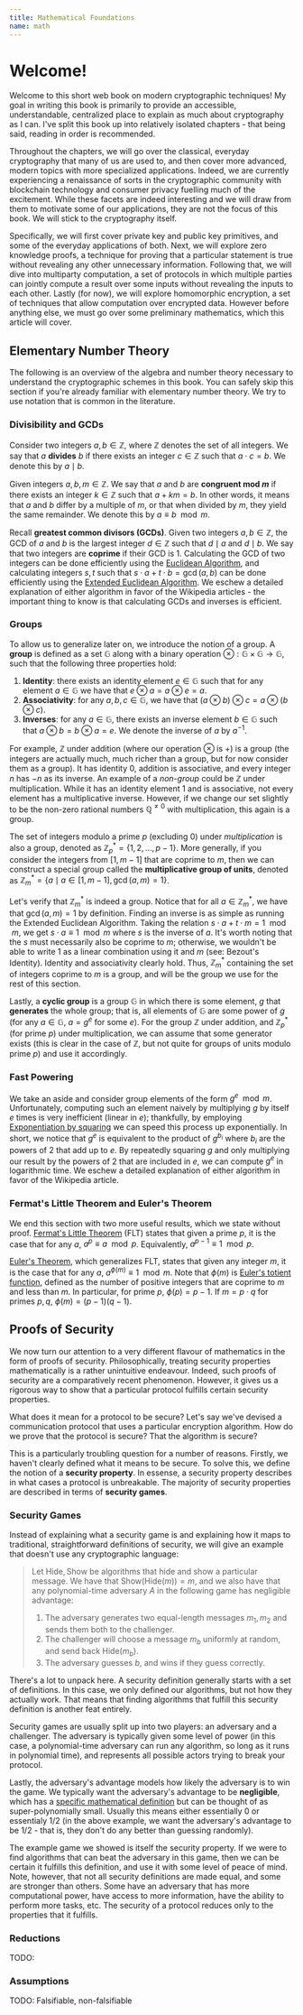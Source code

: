 ```yaml
---
title: Mathematical Foundations
name: math
---
```


# Welcome!

Welcome to this short web book on modern cryptographic techniques! My goal in writing this book is primarily to provide an accessible, understandable, centralized place to explain as much about cryptography as I can. I've split this book up into relatively isolated chapters - that being said, reading in order is recommended.

Throughout the chapters, we will go over the classical, everyday cryptography that many of us are used to, and then cover more advanced, modern topics with more specialized applications. Indeed, we are currently experiencing a renaissance of sorts in the cryptographic community with blockchain technology and consumer privacy fuelling much of the excitement. While these facets are indeed interesting and we will draw from them to motivate some of our applications, they are not the focus of this book. We will stick to the cryptography itself.

Specifically, we will first cover private key and public key primitives, and some of the everyday applications of both. Next, we will explore zero knowledge proofs, a technique for proving that a particular statement is true without revealing any other unnecessary information. Following that, we will dive into multiparty computation, a set of protocols in which multiple parties can jointly compute a result over some inputs without revealing the inputs to each other. Lastly (for now), we will explore homomorphic encryption, a set of techniques that allow computation over encrypted data. However before anything else, we must go over some preliminary mathematics, which this article will cover.

## Elementary Number Theory

The following is an overview of the algebra and number theory necessary to understand the cryptographic schemes in this book. You can safely skip this section if you're already familiar with elementary number theory. We try to use notation that is common in the literature.

### Divisibility and GCDs

Consider two integers $a,b\in\mathbb{Z}$, where $\mathbb{Z}$ denotes the set of all integers. We say that $a$ **divides** $b$ if there exists an integer $c \in \mathbb{Z}$ such that $a \cdot c = b$. We denote this by $a \mid b$.

Given integers $a, b, m \in \mathbb{Z}$. We say that $a$ and $b$ are **congruent mod $m$** if there exists an integer $k\in\mathbb{Z}$ such that $a + km = b$. In other words, it means that $a$ and $b$ differ by a multiple of $m$, or that when divided by $m$, they yield the same remainder. We denote this by $a \equiv b \mod m$.

Recall **greatest common divisors (GCDs)**. Given two integers $a, b \in\mathbb{Z}$, the GCD of $a$ and $b$ is the largest integer $d\in\mathbb{Z}$ such that $d \mid a$ and $d \mid b$. We say that two integers are **coprime** if their GCD is 1. Calculating the GCD of two integers can be done efficiently using the [Euclidean Algorithm](https://en.wikipedia.org/wiki/Euclidean_algorithm), and calculating integers $s, t$ such that $s \cdot a + t \cdot b = \gcd(a, b)$ can be done efficiently using the [Extended Euclidean Algorithm](https://en.wikipedia.org/wiki/Extended_Euclidean_algorithm). We eschew a detailed explanation of either algorithm in favor of the Wikipedia articles - the important thing to know is that calculating GCDs and inverses is efficient.

### Groups

To allow us to generalize later on, we introduce the notion of a group. A **group** is defined as a set $\mathbb{G}$ along with a binary operation $\otimes: \mathbb{G} \times \mathbb{G} \rightarrow \mathbb{G}$, such that the following three properties hold:
1. **Identity**: there exists an identity element $e\in\mathbb{G}$ such that for any element $a \in \mathbb{G}$ we have that $e \otimes a = a \otimes e = a$.
2. **Associativity**: for any $a, b, c \in \mathbb{G}$, we have that $(a \otimes b) \otimes c = a \otimes (b \otimes c)$.
3. **Inverses**: for any $a \in \mathbb{G}$, there exists an inverse element $b \in \mathbb{G}$ such that $a \otimes b = b\otimes a = e$. We denote the inverse of $a$ by $a^{-1}$.

For example, $\mathbb{Z}$ under addition (where our operation $\otimes$ is $+$) is a group (the integers are actually much, much richer than a group, but for now consider them as a group). It has identity $0$, addition is associative, and every integer $n$ has $-n$ as its inverse. An example of a *non-group* could be $\mathbb{Z}$ under multiplication. While it has an identity element $1$ and is associative, not every element has a multiplicative inverse. However, if we change our set slightly to be the non-zero rational numbers $\mathbb{Q}^{\neq 0}$ with multiplication, this again is a group.

The set of integers modulo a prime $p$ (excluding $0$) under *multiplication* is also a group, denoted as $\mathbb{Z}_p^* = \{1,2,\dots,p-1\}$. More generally, if you consider the integers from $[1,m-1]$ that are coprime to $m$, then we can construct a special group called the **multiplicative group of units**, denoted as $\mathbb{Z}_m^*=\{a \mid a \in [1,m-1], \gcd(a,m)=1\}$.

Let's verify that $\mathbb{Z}_m^*$ is indeed a group. Notice that for all $a \in \mathbb{Z}_m^*$, we have that $\gcd(a, m) = 1$ by definition. Finding an inverse is as simple as running the Extended Euclidean Algorithm. Taking the relation $s \cdot a + t\cdot m = 1 \mod m$, we get $s \cdot a \equiv 1 \mod  m$ where $s$ is the inverse of $a$. It's worth noting that the $s$ must necessarily also be coprime to $m$; otherwise, we wouldn't be able to write 1 as a linear combination using it and $m$ (see: Bezout's Identity). Identity and associativity clearly hold. Thus, $\mathbb{Z}_m^*$ containing the set of integers coprime to $m$ is a group, and will be the group we use for the rest of this section.

Lastly, a **cyclic group** is a group $\mathbb{G}$ in which there is some element, $g$ that **generates** the whole group; that is, all elements of $\mathbb{G}$ are some power of $g$ (for any $a\in\mathbb{G}$, $a= g^e$ for some $e$). For the group $\mathbb{Z}$ under addition, and $\mathbb{Z}_p^*$ (for prime $p$) under multiplication, we can assume that some generator exists (this is clear in the case of $\mathbb{Z}$, but not quite for groups of units modulo prime $p$) and use it accordingly.

### Fast Powering

We take an aside and consider group elements of the form $g^e \mod  m$. Unfortunately, computing such an element naively by multiplying $g$ by itself $e$ times is very inefficient (linear in $e$); thankfully, by employing [Exponentiation by squaring](https://en.wikipedia.org/wiki/Exponentiation_by_squaring) we can speed this process up exponentially. In short, we notice that $g^e$ is equivalent to the product of $g^{b_i}$ where $b_i$ are the powers of 2 that add up to $e$. By repeatedly squaring $g$ and only multiplying our result by the powers of 2 that are included in $e$, we can compute $g^e$ in logarithmic time. We eschew a detailed explanation of either algorithm in favor of the Wikipedia article.

### Fermat's Little Theorem and Euler's Theorem

We end this section with two more useful results, which we state without proof. [Fermat's Little Theorem](https://en.wikipedia.org/wiki/Fermat%27s_little_theorem) (FLT) states that given a prime $p$, it is the case that for any $a$,  $a^p \equiv a \mod p$. Equivalently, $a^{p-1} \equiv 1 \mod p$.

[Euler's Theorem](https://en.wikipedia.org/wiki/Euler%27s_theorem), which generalizes FLT, states that given any integer $m$, it is the case that for any $a$, $a^{\phi(m)} \equiv 1 \mod m$. Note that $\phi(m)$ is [Euler's totient function](https://en.wikipedia.org/wiki/Euler%27s_totient_function), defined as the number of positive integers that are coprime to $m$ and less than $m$. In particular, for prime $p$, $\phi(p) = p-1$. If $m = p\cdot q$ for primes $p, q$, $\phi(m) = (p-1)(q-1)$.

<!-- ### Practice

To really hammer home some of these points, try out the following questions for practice:

- Calculate $GCD(39, 612)$ using the Euclidean algorithm
- Calculate $3^15 mod 100$ using fast powering
- Prove that if $a, b \in G$ are such that $a^{-1} = b^{-1}$, then $a = b$ -->

## Proofs of Security

We now turn our attention to a very different flavour of mathematics in the form of proofs of security. Philosophically, treating security properties mathematically is a rather unintuitive endeavour. Indeed, such proofs of security are a comparatively recent phenomenon. However, it gives us a rigorous way to show that a particular protocol fulfills certain security properties.

What does it mean for a protocol to be secure? Let's say we've devised a communication protocol that uses a particular encryption algorithm. How do we prove that the protocol is secure? That the algorithm is secure?

This is a particularly troubling question for a number of reasons. Firstly, we haven't clearly defined what it means to be secure. To solve this, we define the notion of a **security property**. In essense, a security property describes in what cases a protocol is unbreakable. The majority of security properties are described in terms of **security games**.

### Security Games

Instead of explaining what a security game is and explaining how it maps to traditional, straightforward definitions of security, we will give an example that doesn't use any cryptographic language:

> Let $\mathsf{Hide}, \mathsf{Show}$ be algorithms that hide and show a particular message. We have that $\mathsf{Show}(\mathsf{Hide}(m)) = m$, and we also have that any polynomial-time adversary $A$ in the following game has negligible advantage:
> 
> 1. The adversary generates two equal-length messages $m_1, m_2$ and sends them both to the challenger.
> 2. The challenger will choose a message $m_b$ uniformly at random, and send back $\mathsf{Hide}(m_b)$.
> 3. The adversary guesses $b$, and wins if they guess correctly.

There's a lot to unpack here. A security definition generally starts with a set of definitions. In this case, we only defined our algorithms, but not how they actually work. That means that finding algorithms that fulfill this security definition is another feat entirely.

Security games are usually split up into two players: an adversary and a challenger. The adversary is typically given some level of power (in this case, a polynomial-time adversary can run any algorithm, so long as it runs in polynomial time), and represents all possible actors trying to break your protocol.

Lastly, the adversary's advantage models how likely the adversary is to win the game. We typically want the adversary's advantage to be **negligible**, which has a [specific mathematical definition](https://en.wikipedia.org/wiki/Negligible_function) but can be thought of as super-polynomially small. Usually this means either essentially 0 or essentialy 1/2 (in the above example, we want the adversary's advantage to be 1/2 - that is, they don't do any better than guessing randomly).

The example game we showed is itself the security property. If we were to find algorithms that can beat the adversary in this game, then we can be certain it fulfills this definition, and use it with some level of peace of mind. Note, however, that not all security definitions are made equal, and some are stronger than others. Some have an adversary that has more computational power, have access to more information, have the ability to perform more tasks, etc. The security of a protocol reduces only to the properties that it fulfills.

### Reductions

TODO:

### Assumptions

TODO: Falsifiable, non-falsifiable
